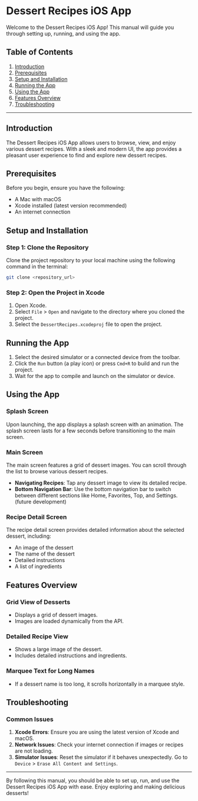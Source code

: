 
# Dessert Recipes iOS App

Welcome to the Dessert Recipes iOS App! This manual will guide you through setting up, running, and using the app.

## Table of Contents
1. [Introduction](#introduction)
2. [Prerequisites](#prerequisites)
3. [Setup and Installation](#setup-and-installation)
4. [Running the App](#running-the-app)
5. [Using the App](#using-the-app)
6. [Features Overview](#features-overview)
7. [Troubleshooting](#troubleshooting)

---

## Introduction

The Dessert Recipes iOS App allows users to browse, view, and enjoy various dessert recipes. With a sleek and modern UI, the app provides a pleasant user experience to find and explore new dessert recipes.

## Prerequisites

Before you begin, ensure you have the following:
- A Mac with macOS
- Xcode installed (latest version recommended)
- An internet connection

## Setup and Installation

### Step 1: Clone the Repository
Clone the project repository to your local machine using the following command in the terminal:

```sh
git clone <repository_url>
```

### Step 2: Open the Project in Xcode
1. Open Xcode.
2. Select `File` > `Open` and navigate to the directory where you cloned the project.
3. Select the `DessertRecipes.xcodeproj` file to open the project.

## Running the App

1. Select the desired simulator or a connected device from the toolbar.
2. Click the `Run` button (a play icon) or press `Cmd+R` to build and run the project.
3. Wait for the app to compile and launch on the simulator or device.

## Using the App

### Splash Screen
Upon launching, the app displays a splash screen with an animation. The splash screen lasts for a few seconds before transitioning to the main screen.

### Main Screen
The main screen features a grid of dessert images. You can scroll through the list to browse various dessert recipes.

- **Navigating Recipes**: Tap any dessert image to view its detailed recipe.
- **Bottom Navigation Bar**: Use the bottom navigation bar to switch between different sections like Home, Favorites, Top, and Settings. (future development)

### Recipe Detail Screen
The recipe detail screen provides detailed information about the selected dessert, including:
- An image of the dessert
- The name of the dessert
- Detailed instructions
- A list of ingredients

## Features Overview

### Grid View of Desserts
- Displays a grid of dessert images.
- Images are loaded dynamically from the API.

### Detailed Recipe View
- Shows a large image of the dessert.
- Includes detailed instructions and ingredients.

### Marquee Text for Long Names
- If a dessert name is too long, it scrolls horizontally in a marquee style.

## Troubleshooting

### Common Issues
1. **Xcode Errors**: Ensure you are using the latest version of Xcode and macOS.
2. **Network Issues**: Check your internet connection if images or recipes are not loading.
3. **Simulator Issues**: Reset the simulator if it behaves unexpectedly. Go to `Device` > `Erase All Content and Settings`.

---

By following this manual, you should be able to set up, run, and use the Dessert Recipes iOS App with ease. Enjoy exploring and making delicious desserts!
